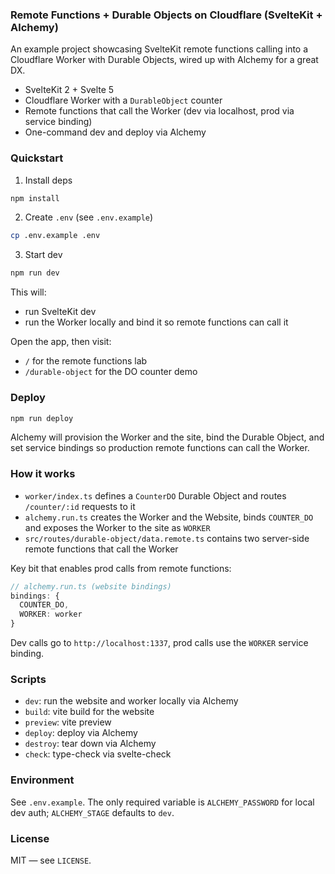 ### Remote Functions + Durable Objects on Cloudflare (SvelteKit + Alchemy)

An example project showcasing SvelteKit remote functions calling into a Cloudflare Worker with Durable Objects, wired up with Alchemy for a great DX.

- SvelteKit 2 + Svelte 5
- Cloudflare Worker with a `DurableObject` counter
- Remote functions that call the Worker (dev via localhost, prod via service binding)
- One-command dev and deploy via Alchemy

### Quickstart

1) Install deps

```sh
npm install
```

2) Create `.env` (see `.env.example`)

```sh
cp .env.example .env
```

3) Start dev

```sh
npm run dev
```

This will:
- run SvelteKit dev
- run the Worker locally and bind it so remote functions can call it

Open the app, then visit:
- `/` for the remote functions lab
- `/durable-object` for the DO counter demo

### Deploy

```sh
npm run deploy
```

Alchemy will provision the Worker and the site, bind the Durable Object, and set service bindings so production remote functions can call the Worker.

### How it works

- `worker/index.ts` defines a `CounterDO` Durable Object and routes `/counter/:id` requests to it
- `alchemy.run.ts` creates the Worker and the Website, binds `COUNTER_DO` and exposes the Worker to the site as `WORKER`
- `src/routes/durable-object/data.remote.ts` contains two server-side remote functions that call the Worker

Key bit that enables prod calls from remote functions:

```ts
// alchemy.run.ts (website bindings)
bindings: {
  COUNTER_DO,
  WORKER: worker
}
```

Dev calls go to `http://localhost:1337`, prod calls use the `WORKER` service binding.

### Scripts

- `dev`: run the website and worker locally via Alchemy
- `build`: vite build for the website
- `preview`: vite preview
- `deploy`: deploy via Alchemy
- `destroy`: tear down via Alchemy
- `check`: type-check via svelte-check

### Environment

See `.env.example`. The only required variable is `ALCHEMY_PASSWORD` for local dev auth; `ALCHEMY_STAGE` defaults to `dev`.

### License

MIT — see `LICENSE`.
